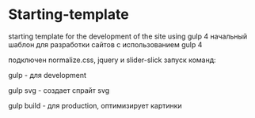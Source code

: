 # Starting-template
starting template for the development of the site using gulp 4
начальный шаблон для разработки сайтов с использованием gulp 4

подключен normalize.css, jquery и slider-slick
запуск команд:

gulp - для development

gulp svg - создает спрайт svg

gulp build - для production, оптимизирует картинки 
